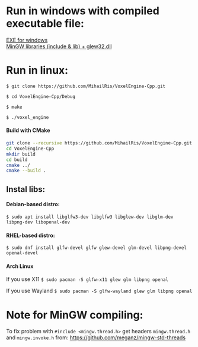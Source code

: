 # Run in windows with compiled executable file:

[EXE for windows](https://drive.google.com/file/d/1lkFc5nyYOs0Yyu1wmOoAAwEp4r9jO1tE/view?usp=sharing)<br>
[MinGW libraries (include & lib) + glew32.dll](https://drive.google.com/file/d/1k1Hnbz2Uhr4-03upt2yHxKws396HQDra/view?usp=sharing)

# Run in linux:
`$ git clone https://github.com/MihailRis/VoxelEngine-Cpp.git`

`$ cd VoxelEngine-Cpp/Debug`

`$ make`

`$ ./voxel_engine`

#### Build with CMake
```sh
git clone --recursive https://github.com/MihailRis/VoxelEngine-Cpp.git
cd VoxelEngine-Cpp
mkdir build
cd build
cmake ../
cmake --build .
```

## Instal libs:
#### Debian-based distro:
`$ sudo apt install libglfw3-dev libglfw3 libglew-dev libglm-dev libpng-dev libopenal-dev`

#### RHEL-based distro:
`$ sudo dnf install glfw-devel glfw glew-devel glm-devel libpng-devel openal-devel`

#### Arch Linux
If you use X11
`$ sudo pacman -S glfw-x11 glew glm libpng openal`

If you use Wayland
`$ sudo pacman -S glfw-wayland glew glm libpng openal`

# Note for MinGW compiling:
To fix problem with `#include <mingw.thread.h>` get headers `mingw.thread.h` and `mingw.invoke.h` from: 
https://github.com/meganz/mingw-std-threads
